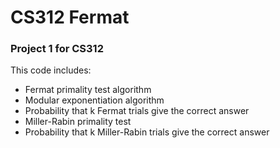 # CS312 Fermat

### Project 1 for CS312

This code includes:
<ul>
        <li>Fermat primality test algorithm</li>
        <li>Modular exponentiation algorithm</li>
        <li>Probability that k Fermat trials give the correct answer</li>
        <li>Miller-Rabin primality test</li>
        <li>Probability that k Miller-Rabin trials give the correct answer</li>
</ul>